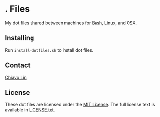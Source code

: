 # . Files

My dot files shared between machines for Bash, Linux, and OSX.

## Installing

Run `install-dotfiles.sh` to install dot files.

## Contact

[Chiayo Lin](mailto:chiayo.lin@gmail.com)

## License

These dot files are licensed under the [MIT License](http://en.wikipedia.org/wiki/MIT_License).
The full license text is available in [LICENSE.txt](https://raw.githubusercontent.com/chiayolin/dotfiles/master/LICENSE.txt).
